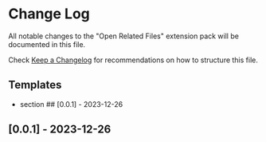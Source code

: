 # Change Log

All notable changes to the "Open Related Files" extension pack will be documented in this file.

Check [Keep a Changelog](http://keepachangelog.com/) for recommendations on how to structure this file.


## Templates

* section ## [0.0.1] - 2023-12-26


## [0.0.1] - 2023-12-26

